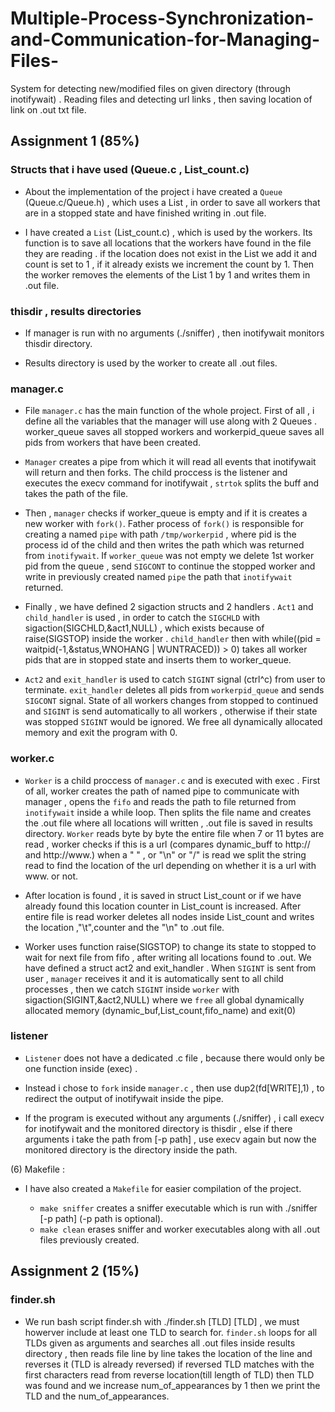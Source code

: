 # Multiple-Process-Synchronization-and-Communication-for-Managing-Files-
System for detecting new/modified files on given directory (through inotifywait) . Reading files and detecting url links , then saving location of link on .out txt file.



## Assignment 1 (85%)

### Structs that i have used (Queue.c , List_count.c)

- About the implementation of the project i have created a `Queue` (Queue.c/Queue.h) , which uses a List , in order to save all workers that are in a stopped state and have finished writing in      .out file.

- I have created a `List` (List_count.c) , which is used by the workers. Its function is to save all locations that the workers have found in the file they are reading . if the location does not 
  exist in the List we add it and count is set to 1 , if it already exists we increment the count by 1. Then the worker removes the elements of the List 1 by 1 and writes them in .out file. 

### thisdir , results directories

- If manager is run with no arguments (./sniffer) , then inotifywait monitors thisdir directory.

- Results directory is used by the worker to create all .out files.

### manager.c

- File `manager.c` has the main function of the whole project. First of all , i define all the variables that the manager will use  along with 2 Queues . worker_queue saves all stopped workers      and workerpid_queue saves all pids from workers that have been created.

- `Manager` creates a pipe from which it will read all events that inotifywait will return and then forks. The child proccess is the listener and executes the execv command for inotifywait ,        `strtok` splits the buff and takes the path of the file. 

- Then , `manager` checks if worker_queue is empty and if it is creates a new worker with `fork()`. Father process of `fork()` is responsible for creating a named `pipe` with path                   `/tmp/workerpid` , where    pid is the process id of the child and then writes the path which was returned from `inotifywait`. If `worker_queue` was not empty we delete 1st worker pid from the     queue , send `SIGCONT` to continue   the stopped worker and write in previously created named `pipe` the path that `inotifywait` returned.

- Finally , we have defined 2 sigaction structs and 2 handlers . `Act1` and `child_handler` is used , in order to catch the `SIGCHLD` with sigaction(SIGCHLD,&act1,NULL) , which exists because of    raise(SIGSTOP) inside the worker . `child_handler` then with while((pid = waitpid(-1,&status,WNOHANG | WUNTRACED)) > 0) takes all worker pids that are in stopped state and inserts them to         worker_queue.

- `Act2` and `exit_handler` is used to catch `SIGINT` signal (ctrl^c) from user to terminate. `exit_handler` deletes all pids from `workerpid_queue`  and sends `SIGCONT` signal. State of all         workers changes    from stopped to continued and `SIGINT` is send automatically to all workers , otherwise if their state was stopped `SIGINT` would be ignored. We free all dynamically            allocated memory and exit the program with 0.


### worker.c

- `Worker` is a child proccess of `manager.c` and is executed with exec . First of all, worker creates the path of named pipe to communicate with manager , opens the `fifo` and reads the path to     file returned from `inotifywait` inside a while loop. Then splits the file name and creates the .out file where all locations will written , .out file is saved in results directory. `Worker`      reads byte by byte the entire file when 7 or 11 bytes are read , worker checks if this is a url (compares dynamic_buff to http:// and http://www.) when a " " , or "\n" or "/" is read we split     the string read to find the location of the url depending on whether it is a url with www. or not.

- After location is found , it is saved in struct List_count or if we have already found this location counter in List_count is increased. After entire file is read worker deletes all nodes         inside List_count and writes the location ,"\t",counter and the "\n" to .out file.

- Worker uses function raise(SIGSTOP) to change its state to stopped to wait for next file from fifo , after writing all locations found to .out. We have defined a struct act2 and exit_handler .    When `SIGINT` is sent from user , `manager` receives it and it is automatically sent to all child processes , then we catch `SIGINT` inside `worker` with sigaction(SIGINT,&act2,NULL) where we     `free` all global dynamically allocated memory (dynamic_buf,List_count,fifo_name) and exit(0)


### listener  

- `Listener` does not have a dedicated .c file , because there would only be one function inside (exec) .

- Instead i chose to `fork` inside `manager.c` , then use dup2(fd[WRITE],1) , to redirect the output of inotifywait inside the pipe.

- If the program is executed without any arguments (./sniffer) , i call execv for inotifywait and the monitored directory is thisdir , else if there arguments i take the path from [-p path] , use   execv again but now the monitored directory is the directory inside the path. 

(6) Makefile :

- I have also created a `Makefile` for easier compilation of the project.

    - `make sniffer` creates a sniffer executable which is run with ./sniffer [-p path] (-p path is optional).
    - `make clean` erases sniffer and worker executables along with all .out files previously created.


## Assignment 2 (15%)


### finder.sh

- We run bash script finder.sh with ./finder.sh [TLD] [TLD] , we must howerver include at least one TLD to search for. `finder.sh` loops for all TLDs given as arguments and searches all .out        files inside results directory , then reads file line by line takes the location of the line and reverses it (TLD is already reversed) if reversed TLD matches with the first characters read       from reverse location(till length of TLD) then TLD was found and we increase num_of_appearances by 1 then we print the TLD and the num_of_appearances.


